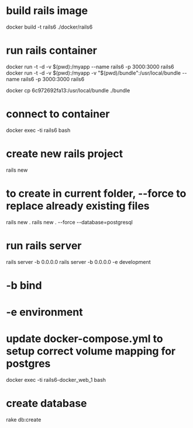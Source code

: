 # build rails image
docker build -t rails6 ./docker/rails6

# run rails container
docker run -t -d -v $(pwd):/myapp --name rails6 -p 3000:3000 rails6
docker run -t -d -v $(pwd):/myapp -v "$(pwd)/bundle":/usr/local/bundle --name rails6 -p 3000:3000 rails6

docker cp 6c972692fa13:/usr/local/bundle ./bundle

# connect to container
docker exec -ti rails6 bash

# create new rails project
rails new <project-name>
# to create in current folder, --force to replace already existing files
rails new .
rails new . --force --database=postgresql

# run rails server
rails server -b 0.0.0.0 
rails server -b 0.0.0.0 -e development
# -b bind
# -e environment

# update docker-compose.yml to setup correct volume mapping for postgres

docker exec -ti rails6-docker_web_1 bash

# create database
rake db:create
